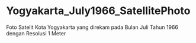# Yogyakarta_July1966_SatellitePhoto

Foto Satelit Kota Yogyakarta yang direkam pada Bulan Juli Tahun 1966 dengan Resolusi 1 Meter
